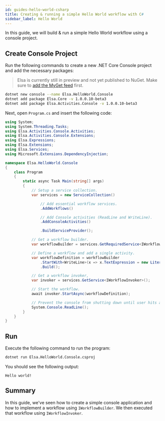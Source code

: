 ```yaml
---
id: guides-hello-world-csharp
title: Creating & running a simple Hello World workflow with C#
sidebar_label: Hello World
---
```


In this guide, we will build & run a simple Hello World workflow using a console project.

## Create Console Project

Run the following commands to create a new .NET Core Console project and add the necessary packages:

> Elsa is currently still in preview and not yet published to NuGet. Make sure to [add the MyGet feed](./installing-preview-feed.md) first.

```bash
dotnet new console --name Elsa.HelloWorld.Console
dotnet add package Elsa.Core -v 1.0.0.10-beta3
dotnet add package Elsa.Activities.Console -v 1.0.0.10-beta3
```

Next, open `Program.cs` and insert the following code:

```csharp
using System;
using System.Threading.Tasks;
using Elsa.Activities.Console.Activities;
using Elsa.Activities.Console.Extensions;
using Elsa.Expressions;
using Elsa.Extensions;
using Elsa.Services;
using Microsoft.Extensions.DependencyInjection;

namespace Elsa.HelloWorld.Console
{
    class Program
    {
        static async Task Main(string[] args)
        {
            // Setup a service collection.
            var services = new ServiceCollection()

                // Add essential workflow services.
                .AddWorkflows()

                // Add Console activities (ReadLine and WriteLine).
                .AddConsoleActivities()

                .BuildServiceProvider();

            // Get a workflow builder.
            var workflowBuilder = services.GetRequiredService<IWorkflowBuilder>();

            // Define a workflow and add a single activity.
            var workflowDefinition = workflowBuilder
                .StartWith<WriteLine>(x => x.TextExpression = new Literal("Hello world!"))
                .Build();

            // Get a workflow invoker,
            var invoker = services.GetService<IWorkflowInvoker>();

            // Start the workflow.
            await invoker.StartAsync(workflowDefinition);

            // Prevent the console from shutting down until user hits a key.
            System.Console.ReadLine();
        }
    }
}

``` 

## Run

Execute the following command to run the program: 

```bash
dotnet run Elsa.HelloWorld.Console.csproj
```

You should see the following output:

```text
Hello world!
```

## Summary

In this guide, we've seen how to create a simple console application and how to implement a workflow using `IWorkflowBuilder`. We then executed that workflow using `IWorkflowInvoker`.